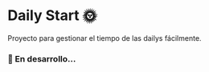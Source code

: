 # Daily Start 🌞

Proyecto para gestionar el tiempo de las dailys fácilmente.

### 🚧 En desarrollo...
